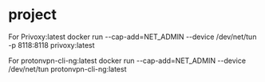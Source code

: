 # project
For Privoxy:latest
docker run --cap-add=NET_ADMIN --device /dev/net/tun -p 8118:8118 privoxy:latest

For protonvpn-cli-ng:latest
docker run --cap-add=NET_ADMIN --device /dev/net/tun protonvpn-cli-ng:latest

